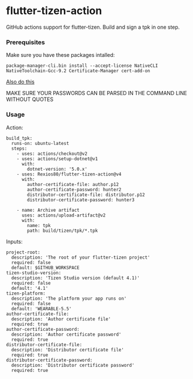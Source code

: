 # flutter-tizen-action
GitHub actions support for flutter-tizen. Build and sign a tpk in one step.

### Prerequisites

Make sure you have these packages intalled:

`package-manager-cli.bin install --accept-license NativeCLI NativeToolchain-Gcc-9.2 Certificate-Manager cert-add-on`

[Also do this](https://docs.tizen.org/application/dotnet/tutorials/certificates/creating-certificates/)

MAKE SURE YOUR PASSWORDS CAN BE PARSED IN THE COMMAND LINE WITHOUT QUOTES

### Usage

Action:

```
build_tpk:
  runs-on: ubuntu-latest
  steps:
    - uses: actions/checkout@v2
    - uses: actions/setup-dotnet@v1
      with:
        dotnet-version: '5.0.x'
    - uses: Rexios80/flutter-tizen-action@v4
      with:
        author-certificate-file: author.p12
        author-certificate-password: hunter2
        distributor-certificate-file: distributor.p12
        distributor-certificate-password: hunter3

    - name: Archive artifact
      uses: actions/upload-artifact@v2
      with:
        name: tpk
        path: build/tizen/tpk/*.tpk
```

Inputs:

```
project-root:
  description: 'The root of your flutter-tizen project'
  required: false
  default: $GITHUB_WORKSPACE
tizen-studio-version:
  description: 'Tizen Studio version (default 4.1)'
  required: false
  default: '4.1'
tizen-platform:
  description: 'The platform your app runs on'
  required: false
  default: 'WEARABLE-5.5'
author-certificate-file:
  description: 'Author certificate file'
  required: true
author-certificate-password:
  description: 'Author certificate password'
  required: true
distributor-certificate-file:
  description: 'Distributor certificate file'
  required: true
distributor-certificate-password:
  description: 'Distributor certificate password'
  required: true
```
